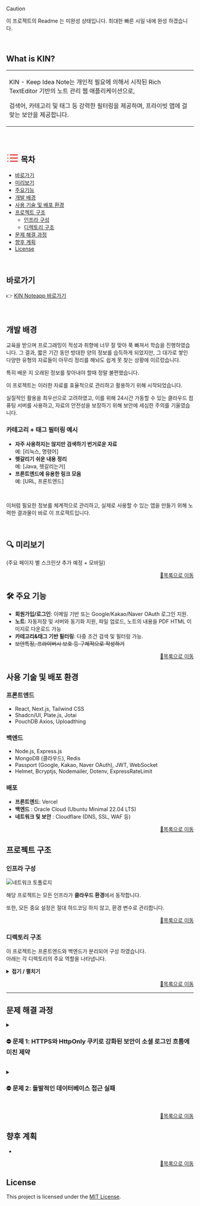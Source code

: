
> [!CAUTION]
> 이 프로젝트의 Readme 는 미완성 상태입니다.
> 최대한 빠른 시일 내에 완성 하겠습니다.
<br>

## What is KIN?
<table>
<tr>
<td>

KIN - Keep Idea Note는 개인적 필요에 의해서 시작된 Rich TextEditor 기반의 노트 관리 웹 애플리케이션으로,

검색어, 카테고리 및 태그 등 강력한 필터링을 제공하며, 프라이빗 앱에 걸맞는 보안을 제공합니다.
</td>
</tr>
</table>
<br>

## <svg xmlns="http://www.w3.org/2000/svg" width="34" height="34" viewBox="0 0 24 16" fill="none" stroke="#ec2222" stroke-width="2" stroke-linecap="round" stroke-linejoin="round" class="lucide lucide-table-of-contents" style="transform: scaleX(-1);"><path d="M16 12H3"/><path d="M16 18H3"/><path d="M16 6H3"/><path d="M21 12h.01"/><path d="M21 18h.01"/><path d="M21 6h.01"/></svg> 목차

- [바로가기](#바로가기)
- [미리보기](#-미리보기)
- [주요기능](#-주요-기능)
- [개발 배경](#개발-배경)
- [사용 기술 및 배포 환경](#사용-기술-및-배포-환경)
- [프로젝트 구조](#프로젝트-구조)
    - [인프라 구성](#인프라-구성)
    - [디렉토리 구조](#디렉토리-구조)
- [문제 해결 과정](#문제-해결-과정)
- [향후 계획](#향후-계획)
- [License](#license)

<br>

##  바로가기
👉 [KIN Noteapp 바로가기](https://noteapp.org)

<br>

##  개발 배경

교육을 받으며 프로그래밍이 적성과 취향에 너무 잘 맞아 푹 빠져서 학습을 진행하였습니다. 그 결과, 짧은 기간 동안 방대한 양의 정보를 습득하게 되었지만, 그 대가로 쌓인 다양한 유형의 자료들이 아무리 정리를 해놔도 쉽게 못 찾는 상황에 이르렀습니다.

특히 배운 지 오래된 정보를 찾아내야 할때 정말 불편했습니다.

이 프로젝트는 이러한 자료를 효율적으로 관리하고 활용하기 위해 시작되었습니다.

실질적인 활용을 최우선으로 고려하였고, 이를 위해 24시간 가동할 수 있는 클라우드 컴퓨팅 서버를 사용하고, 자료의 안전성을 보장하기 위해 보안에 세심한 주의를 기울였습니다.


### 카테고리 + 태그 필터링 예시

- **자주 사용하지는 않지만 검색하기 번거로운 자료**  
  예: [리눅스, 명령어]
- **헷갈리기 쉬운 내용 정리**  
  예: [Java, 헷갈리는거]
- **프론트엔드에 유용한 링크 모음**  
  예: [URL, 프론트엔드]

<br>

이처럼 필요한 정보를 체계적으로 관리하고, 실제로 사용할 수 있는 앱을 만들기 위해 노력한 결과물이 바로 이 프로젝트입니다.

<br>

## 🔍 미리보기

(주요 페이지 별 스크린샷 추가 예정 + 모바일)

<p align="right"><a href="#목차">🔼목록으로 이동</a></p>

## 🛠 주요 기능
- **회원가입/로그인**: 이메일 기반 또는 Google/Kakao/Naver OAuth 로그인 지원.
- **노트**: 자동저장 및 서버와 동기화 지원, 파일 업로드, 노트의 내용을 PDF HTML 이미지로 다운로드 가능
- **카테고리&태그 기반 필터링**: 다중 조건 검색 및 필터링 가능.
- <s>보안특징, 프라이버시 보호 등 구체적으로 작성하기</s>

<p align="right"><a href="#목차">🔼목록으로 이동</a></p>

## 사용 기술 및 배포 환경

### **프론트엔드**
- React, Next.js, Tailwind CSS
- Shadcn/UI, Plate.js, Jotai
- PouchDB Axios, Uploadthing

### **백엔드**
- Node.js, Express.js
- MongoDB (클라우드), Redis
- Passport (Google, Kakao, Naver OAuth), JWT, WebSocket
- Helmet, Bcryptjs, Nodemailer, Dotenv, ExpressRateLimit

### **배포**
- **프론트엔드**: Vercel
- **백엔드** : Oracle Cloud (Ubuntu Minimal 22.04 LTS)
- **네트워크 및 보안** : Cloudflare (DNS, SSL, WAF 등)


<p align="right"><a href="#목차">🔼목록으로 이동</a></p>


## 프로젝트 구조

### 인프라 구성

![네트워크 토폴로지](https://github.com/user-attachments/assets/52df5ab2-77ed-4de7-84f1-c6df5a6b9a28)

해당 프로젝트는 모든 인프라가 **클라우드 환경**에서 동작합니다.

또한, 모든 중요 설정은 절대 하드코딩 하지 않고, 환경 변수로 관리합니다.


<p align="right"><a href="#목차">🔼목록으로 이동</a></p>


### 디렉토리 구조
이 프로젝트는 프론트엔드와 백엔드가 분리되어 구성 하였습니다.  
아래는 각 디렉토리의 주요 역할을 나타냅니다.


<details>
  <summary><strong> 접기 / 펼치기 </strong></summary><br>

```
📂KIN-Web
    ├─ 📂backend
    │   ├─ 📂config              # 각종 환경 설정
    │   ├─ 📂controllers         # API 요청 처리
    │   │   ├─ 📂notes
    │   │   └─ 📂user
    │   ├─ 📂middleware          # 세션 유효성 검사 및 로깅, 에러 핸들러
    │   │   └─ 📂user
    │   ├─ 📂models              # 데이터베이스 모델
    │   ├─ 📂routes              # 라우트 정의
    │   │   ├─ 📂notes
    │   │   └─ 📂user
    │   ├─ 📂services            # 비즈니스 로직
    │   │   ├─ 📂admin
    │   │   ├─ 📂notes
    │   │   └─ 📂user
    │   └─ 📂utils               # 유틸리티 함수
    │
    └─ 📂frontend
    　   ├─ 📂public             # 정적 리소스 파일
    　   │   ├─ 📂fonts
    　   │   └─ 📂images
    　   │   　   ├─ 📂demo
    　   │   　   └─ 📂loginlogo
    　   └─ 📂src
    　   　   ├─ 📂atoms         # 전역 상태 관리
    　   　   ├─ 📂components    # 재사용 가능한 컴포넌트
    　   　   │   ├─ 📂admin
    　   　   │   ├─ 📂auth
    　   　   │   ├─ 📂introduce
    　   　   │   ├─ 📂notes
    　   　   │   │   └─ 📂editor
    　   　   │   │       └─ 📂plugins
    　   　   │   ├─ 📂plate-ui
    　   　   │   ├─ 📂ui
    　   　   │   └─ 📂userinfo
    　   　   ├─ 📂hooks
    　   　   ├─ 📂lib
    　   　   │   ├─ 📂hoc📂       # 고차 컴포넌트 (인증 필요 페이지에 사용)
    　   　   │   └─ 📂notes
    　   　   ├─ 📂pages          # 웹 페이지 구성
    　   　   │   ├─ 📂_authentication
    　   　   │   ├─ 📂admin
    　   　   │   ├─ 📂api
    　   　   │   │   └─ 📂proxy
    　   　   │   ├─ 📂notes
    　   　   │   └─ 📂userinfo
    　   　   ├─ 📂services       # API 호출 및 서비스 로직
    　   　   │   ├─ 📂notes
    　   　   │   └─ 📂user
    　   　   └─ 📂styles         # 글로벌 스타일 파일
```
</details>

<p align="right"><a href="#목차">🔼목록으로 이동</a></p>

---

## 문제 해결 과정

<details>
  <summary><h3> ⛔ 문제 1: HTTPS와 HttpOnly 쿠키로 강화된 보안이 소셜 로그인 흐름에 미친 제약</h3></summary>

### **상황 설명**:
- 간단요약
    - 일반 로그인 :
        - 로그인 후 유저 데이터를 프로필에 즉시 반영할 수 있음
    - 소셜 로그인 :
        - 로그인 후 유저 데이터가 **없음**

- 소셜 로그인 성공 후, 클라이언트와 백엔드 간 사용자 데이터를 전달하지 못하는 문제가 발생함 -> 로그인 후 **클라이언트 상태 동기화 실패**로 이어짐.
- 일반 로그인은 잘 작동되어 로그인 및 로그인 후 처리 로직 자체가 문제는 아닌것으로 추정됨.

---

### 🔍 원인과 제약 분석:
1. 왜 **소셜 로그인**은 유저 데이터 전달이 안되는가?:
    - `passport`는 OAuth 인증 후 리다이렉트를 강제하며, JSON 응답을 통한 데이터 전달을 지원하지 않도록 설계됨.
    - SPA는 JSON 응답 기반으로 동작하지만, 소셜 로그인 리다이렉트는 JSON 반환을 시도하면 기존 로직이 멈추고 화면에 JSON을 출력해버림.
    - 핵심은, **두 로직을 완전히 통합할 수 없다.** 라는 점이다.

2. **HTTPS와 HttpOnly 쿠키의 제한**:
    - 프로젝트 보안 정책상 **HttpOnly 쿠키**를 강제하여 클라이언트가 쿠키 데이터를 직접 접근할 수 없음.
    - 사용자는 안전한 쿠키 기반 인증을 유지해야 하지만, 클라이언트와의 상태 동기화가 어려워짐.

3. **URL 쿼리 기반 데이터 전달의 보안 문제**:
    - 사용자 데이터를 URL 쿼리나 파라미터에 포함할 경우, 브라우저 기록 또는 네트워크 로그에 데이터가 남게됨.
    - `encodeURIComponent`로 데이터를 인코딩해도 별 도움이 되지 않을것으로 예상됨.

4. **로직의 일관성 문제**
    - 소셜 로그인과 일반 로그인 간 인증 데이터 전달 및 처리 방식을 다르게 할 경우 클라이언트와 서버 간 상태 관리가 더 복잡해질것으로 예상됨
    - 유저 데이터를 기반으로 프론트쪽에서 로직을 만들때 곤란한 상황이 예상되므로 통일할 필요가 있음. 그러나 1번의 이유 때문에 완전 통합은 불가능함.

---

### 🛠️ 해결 방안:
1. **로그인 로직 분리**:
    - 각 로그인 로직을 백엔드에서 쿠키발급 및 반환까지만 진행하도록 변경
    - 이후 '**로그인 성공 로직**'을 따로 나누어 유저 데이터 요청 및 회원용 페이지 이동을 담당하도록 함.

2. **공통 성공 페이지(`LoginSuccess`) 도입**:
    - 모든 로그인(일반 로그인, 소셜 로그인)이 `/loginSuccess` 페이지를 거치도록 통합.
    - 해당 페이지에서 `getPublicProfile` API를 호출하여 사용자 데이터를 **따로** 서버에서 가져옴

3. **소셜 로그인 리다이렉트 최적화**:
    - 소셜 로그인 성공 후 사용자 데이터를 `HttpOnly` 쿠키에 저장하고 `/loginSuccess`로 리다이렉트함
    - 클라이언트는 이 **HttpOnly 쿠키** 를 데이터 요청 API에 활용하게 됨.

4. **일반 로그인 흐름 통합**:
    - 일반 로그인 성공 후에도 `/loginSuccess` 페이지를 거치게 하여, 소셜 로그인과 동일한 데이터 동기화 흐름 유지.

5. **URL 기반 데이터 전달 방지**:
    - 민감한 데이터를 URL 쿼리 또는 파라미터에 포함하지 않음.
    - 브라우저 기록이나 네트워크 로그를 통해 정보가 노출되지 않도록 설계.

---

<br><details>
  <summary><strong>📜 세부 내용 (클릭) </strong></summary>


1. **추가 - 로그인 성공 페이지 (`LoginSuccess`)**:
    ```jsx
    useEffect(() => {
      const syncProfile = async () => {
        try {
          const user = await getPublicProfile(); // 백엔드 서버로 유저 프로필 요청
          setAuth(user.role); // 사용자 역할 설정
          router.push(user.role === 'admin' ? '/admin' : '/notes');
        } catch (error) {
          console.error('프로필 동기화 실패:', error);
          router.push('/login');
        }
      };
      syncProfile();
    }, []); // 이 페이지의 컴포넌트가 처음 마운트될때 작동
    ```

2. **개선 - 소셜 로그인 로직**:
    ```javascript
    router.get('/:provider/callback', (req, res, next) => {
      passport.authenticate(provider, { session: false }, async (error, user) => {
        if (error || !user) {
          return res.redirect(`${process.env.FRONTEND_URL}/login`);
        }
   
        // 추가된 부분
        const tokens = await tokenService.generateTokens(user);
        // 유저 데이터를 토큰과 함께 쿠키에 담음
        setCookie(res, 'accessToken', tokens.accessToken, { maxAge: accessTokenMaxAge });
        setCookie(res, 'refreshToken', tokens.refreshToken, { maxAge: refreshTokenMaxAge });
   
        // 변경된 부분
        // 로그인 성공 페이지로 리다이렉트하며 별도의 쿼리를 작성하지 않음
        res.redirect(`${process.env.FRONTEND_URL}/loginSuccess`);
      })(req, res, next);
    });
    ```

</details>
<br>

---

### ✅ 결과:
- **통합된 로그인 로직**: 소셜 로그인과 로컬 로그인 모두 동일한 `/loginSuccess` 페이지를 통해 상태를 동기화 함. 이 구조는 이후 어떤 방식의 로그인이 생기더라도 호환이 가능함.
- **보안 강화**:
    - URL에 데이터를 노출하지 않고, `HttpOnly` 쿠키와 HTTPS를 유지하며 데이터를 안전하게 동기화.
    - 결과적으로 **진짜 로그인** 로직은 쿠키 발급까지이기 때문에, `/loginSuccess` 페이지는 직접 진입이 가능하지만, **유효한 토큰이 담긴 HttpOnly쿠키**를 보유한 유저가 아니라면 무시되므로 데이터 변조를 통한 로그인이 어려워짐.
- **로직의 일관성 확보**: 로그인 방식의 차이로 인한 클라이언트의 상태 관리 복잡성 해소. 클라이언트는 `/loginSuccess`로 처리하면 끝

---

### 💡 배운 점:
1. 로직이 분리될수록 확장과 유지보수에 불리하다는점을 깨달았습니다.
2. 보안이 강해질수록 그 보안이 <u>나의 개발에도</u> 제약을 걸기 때문에, 자신이 뭘 만드는지 <u>**확실하게 이해하고 있어야**</u>  보안수칙을 제대로 준수할 수 있다는점을 느꼈습니다.
3. 까다로운 제약 안에서도 문제 해결을 해봄으로써, 앞으로 새로운 문제를 직면했을때 더 빠르게 대응할 수 있는 자신감을 얻었습니다.

</details>
<br>

<details>
<summary><h3> ⛔ 문제 2: 돌발적인 데이터베이스 접근 실패</h3></summary>

### **상황 설명**:
- 외출 후 돌아와서 프로젝트를 실행했는데, 클라이언트에서 로그인 요청을 보냈을 때 백엔드에서 상태 코드가 반환되지 않고, 비정상적으로 서버가 종료됨.
- 백엔드 서버 로그:
    - `/auth/login`의 POST 요청 후, **<u>상태 코드나 에러 메시지 없이</u>** 앱 충돌 발생.
    - Nodemon 로그: `app crashed - waiting for file changes before starting...` (단순히 크래시가 발생했다고만 표기됨)
- 코드 수정 없이 발생한 문제라 더 당황스러웠음. 심지어 외출 직전에는 잘 작동중이었음.
- 주어진 힌트가 너무나도 부족한 상황.

---

### 🔍 원인 분석:

### **1. 초기 디버깅**

### 1.1. **흐름 파악을 위한 로그 작성**

- 문제의 원인을 확인하기 위해 `loginController`에 더미 로그를 추가:

    ```javascript
    const loginController = async (req, res) => {
      try {
        const { id, password } = req.body;
        console.log('테스트1');
        const { user, tokens } = await authService.loginUser(id, password);
        console.log('테스트2');
        setCookie(res, 'accessToken', tokens.accessToken, { maxAge: accessTokenMaxAge });
        setCookie(res, 'refreshToken', tokens.refreshToken, { maxAge: refreshTokenMaxAge });
        console.log('테스트3');
        res.status(200).json({ user });
        console.log('테스트4');
      } catch (error) {
        const { statusCode, message } = createErrorResponse(error.status || 500, error.message || "로그인 중 오류가 발생했습니다.");
        res.status(statusCode).json({ message });
      }
    };
    
    ```


### 1.2. **로그 출력 결과**

- 테스트 로그 결과:
    - `테스트1`까지만 출력됨.
    - 이후 로직(`authService.loginUser`)에서 실행이 중단된 것으로 보임.

---

### **2. 의심 영역 좁히기**

### 2.1. **서비스 로직 점검**

- `authService.loginUser`는 MongoDB와 상호작용하는 코드임을 확인.
- MongoDB가 제대로 연결되지 않으면 해당 함수에서 문제가 발생할 가능성이 있음. 즉, 단순한 연결 실패일 가능성이 높아짐.

### 2.2. **데이터베이스 연결 상태 점검**

- 문제가 확인된곳은 로컬 환경이기 때문에, 배포중인 서버에서 테스트해본 결과 배포환경에서는 성공적으로 작동함.
- 그렇다면 내 로컬 환경과 배포서버와의 차이점은 무엇일까? 일단 인터넷은 잘 되기 때문에, **접근 권한의 문제**로 추리영역을 좁혀나감
- 접근 권한 문제는 로그인 실패 혹은 IP 차단 정도의 사유가 있는데, 배포와 로컬 둘다 **동일한 환경변수를 통해** 접속하기 때문에 IP차단의 가능성이 매우 높아짐.
- 또한 증상이 **외출 전후** 컴퓨터 재부팅을 하고나서 라는점도 중요 단서.

---

### **3. 원인 확인**

- 로컬환경 즉, 집의 인터넷은 통신사 공인 유동 IP를 사용중임
- 보안을 위해 클라우드 MongoDB 특정 IP만 접근을 허용하는 **화이트리스트**를 설정해 놓았음.
- 외출 후 돌아와 컴퓨터를 부팅하고 확인해보니 안된다? -> 외출하고 온 사이에 집 인터넷 공인 IP가 변경되어 화이트리스트에서 제외된것.
- 로컬 환경에서 MongoDB에 연결을 시도했으나, IP 차단으로 인해 연결 실패 → 서비스 로직이 중단됨.

---

### 🛠️ 해결 방안:

1. **클라우드 MongoDB 화이트리스트 갱신**
    - 새로 변경된 IP를 MongoDB 클라우드 대시보드의 화이트리스트에 추가.
    - 이후 로컬 서버에서 다시 실행.

2. 이후 단서가 없는 문제가 발생하는것을 예방하기 위해 글로벌 핸들러 추가.
    - catch 하지 못한 예외도 로그를 남기도록 대비함.

<br><details>
<summary><strong>📜 세부 내용 (클릭) </strong></summary>

1.  **글로벌 에러 핸들러 추가**:

```javascript
process.on('uncaughtException', (err) => {
  console.error('Uncaught Exception:', err);
});
process.on('unhandledRejection', (reason, promise) => {
  console.error('Unhandled Rejection:', reason);
});
```

2. **로깅 라이브러리 및 필터 추가**:
- Morgan 로깅 미들웨어를 도입, 설정 파일 작성.
- [logger.js](https://github.com/LeeHyunWoo2/KIN-Web/blob/main/backend/middleware/logger.js)

</details>
<br>

### ✅ 결과:
- 화이트리스트 갱신 후 테스트 결과, 로그인 요청이 정상적으로 처리되고 서버도 안정적으로 동작함.

### 💡 배운 점:
- 굉장히 간단하고 어처구니 없어보일 수 있는 사례일 수 있으나, DB 접속이 안된다는 상황에서 집 인터넷 공인 IP 변경을 유추해내는게 가능한 경우는 흔치 않을겁니다. 제가 어떤 환경에서 어떤걸 사용하고 구성했는지 명확하게 이해하고 있었기 때문에 큰 고생을 하지 않았고, 자신감과 확신을 얻는 좋은 경험이 되었습니다.
- 로깅의 중요성. 데이터와 로직의 흐름을 확인할 수 있어야 빠르고 정확하게 대응이 가능하다는점을 배웠습니다.

</details>
<br>


<p align="right"><a href="#목차">🔼목록으로 이동</a></p>


## 향후 계획
-

<p align="right"><a href="#목차">🔼목록으로 이동</a></p>


## License
This project is licensed under the [MIT License](LICENSE).
